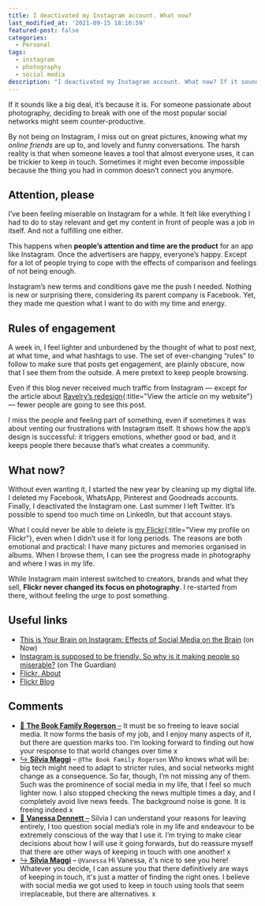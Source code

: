 ```yaml
---
title: I deactivated my Instagram account. What now?
last_modified_at: '2021-09-15 18:16:59'
featured-post: false
categories:
  - Personal
tags:
  - instagram
  - photography
  - social media
description: "I deactivated my Instagram account. What now? If it sounds like a big a deal, it's because it is. My first week post-Instagram."
---
```

<p class="lead">If it sounds like a big deal, it’s because it is. For someone passionate about photography, deciding to break with one of the most popular social networks might seem counter-productive.</p>

<!--more-->

By not being on Instagram, I miss out on great pictures, knowing what my _online friends_ are up to, and lovely and funny conversations. The harsh reality is that when someone leaves a tool that almost everyone uses, it can be trickier to keep in touch. Sometimes it might even become impossible because the thing you had in common doesn’t connect you anymore.

## Attention, please

I’ve been feeling miserable on Instagram for a while. It felt like everything I had to do to stay relevant and get my content in front of people was a job in itself. And not a fulfilling one either.

This happens when **people’s attention and time are the product** for an app like Instagram. Once the advertisers are happy, everyone’s happy. Except for a lot of people trying to cope with the effects of comparison and feelings of not being enough.

Instagram’s new terms and conditions gave me the push I needed. Nothing is new or surprising there, considering its parent company is Facebook. Yet, they made me question what I want to do with my time and energy.

## Rules of engagement

A week in, I feel lighter and unburdened by the thought of what to post next, at what time, and what hashtags to use. The set of ever-changing “rules” to follow to make sure that posts get engagement, are plainly obscure, now that I see them from the outside. A mere pretext to keep people browsing.

Even if this blog never received much traffic from Instagram — except for the article about [Ravelry’s redesign](/design/ravelry-rebranding/){:title="View the article on my website"} — fewer people are going to see this post.

I miss the people and feeling part of something, even if sometimes it was about venting our frustrations with Instagram itself. It shows how the app’s design is successful: it triggers emotions, whether good or bad, and it keeps people there because that’s what creates a community.

## What now?

Without even wanting it, I started the new year by cleaning up my digital life. I deleted my Facebook, WhatsApp, Pinterest and Goodreads accounts. Finally, I deactivated the Instagram one. Last summer I left Twitter. It’s possible to spend too much time on LinkedIn, but that account stays.

What I could never be able to delete is [my Flickr](https://www.flickr.com/photos/silvia-m/){:title="View my profile on Flickr"}, even when I didn’t use it for long periods. The reasons are both emotional and practical: I have many pictures and memories organised in albums. When I browse them, I can see the progress made in photography and where I was in my life.

While Instagram main interest switched to creators, brands and what they sell, **Flickr never changed its focus on photography**. I re-started from there, without feeling the urge to post something.

## Useful links

<ul class="smd-ul">
<li><a href="https://now.northropgrumman.com/this-is-your-brain-on-instagram-effects-of-social-media-on-the-brain/">This is Your Brain on Instagram: Effects of Social Media on the Brain</a> (on Now)</li>
<li><a href="http://www.theguardian.com/technology/2018/sep/17/instagram-is-supposed-to-be-friendly-so-why-is-it-making-people-so-miserable">Instagram is supposed to be friendly. So why is it making people so miserable?</a> (on The Guardian)</li>
<li><a href="https://www.flickr.com/about">Flickr, About</a></li>
<li><a href="https://blog.flickr.net/en">Flickr Blog</a></li>
</ul>

<div class="smd-responses my-5 pt-3">
  <h2>Comments</h2>
  <div class="webmentions">
    <ul class="comments">
      <li>
        <a class="reaction" rel="nofollow ugc" title="mentioned" href="https://thebookfamilyrogerson.com">💬 <strong>The Book Family Rogerson</strong>&nbsp;&ndash;</a>
        <span>It must be so freeing to leave social media. It now forms the basis of my job, and I enjoy many aspects of it, but there are question marks too. I'm looking forward to finding out how your response to that world changes over time x</span>
      </li>
      <li class="reaction-reply">
        <a class="reaction" title="mentioned" href="{{ site.url }}">↪️ <strong>Silvia Maggi</strong></a>&nbsp;&ndash;&nbsp;<code>@The Book Family Rogerson</code>
        <span>Who knows what will be: big tech might need to adapt to stricter rules, and social networks might change as a consequence. So far, though, I’m not missing any of them. Such was the prominence of social media in my life, that I feel so much lighter now. I also stopped checking the news multiple times a day, and I completely avoid live news feeds. The background noise is gone. It is freeing indeed x</span>
      </li>
      <li>
        <a class="reaction" rel="nofollow ugc" title="mentioned" href="https://www.vanessasimpson.co.uk">💬 <strong>Vanessa Dennett</strong>&nbsp;&ndash;</a>
        <span>Silvia I can understand your reasons for leaving entirely, I too question social media’s role in my life and endeavour to be extremely conscious of the way that I use it. I’m trying to make clear decisions about how I will use it going forwards, but do reassure myself that there are other ways of keeping in touch with one another! x</span>
      </li>
      <li class="reaction-reply">
        <a class="reaction" title="mentioned" href="{{ site.url }}">↪️ <strong>Silvia Maggi</strong></a>&nbsp;&ndash;&nbsp;<code>@Vanessa</code>
        <span>Hi Vanessa, it's nice to see you here! Whatever you decide, I can assure you that there definitively are ways of keeping in touch, it's just a matter of finding the right ones. I believe with social media we got used to keep in touch using tools that seem irreplaceable, but there are alternatives. x</span>
      </li>
    </ul>
  </div>
</div>

<!-- <small>Photo by [Prateek Katyal](https://unsplash.com/@prateekkatyal) on Unsplash</small> -->
